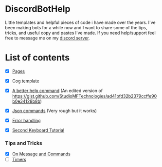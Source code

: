 # DiscordBotHelp
Little templates and helpful pieces of code i have made over the years. I've been making bots for a while now and I want to share some of the tips, tricks, and useful copy and pastes I've made. If you need help/support feel free to message me on my [discord server](https://discord.gg/A7aQfW6).

# List of contents
- [x] [Pages](Pages)
- [x] [Cog template](Cog%20Template)
- [x] [A better help command](Help%20Command) (An edited version of https://gist.github.com/StudioMFTechnologies/ad41bfd32b2379ccffe90b0e34128b8b)
- [x] [Json commands](Json%20Commands) (Very rough but it works)
- [x] [Error handling](Error%20Handling)
- [x] [Second Keyboard Tutorial](2nd%20Keyboard%20Shortcuts)


### Tips and Tricks
- [x] [On Message and Commands](Tips%20and%20Tricks#on-message-and-commands)
- [ ] [Timers](Tips%20and%20Tricks#timers)
